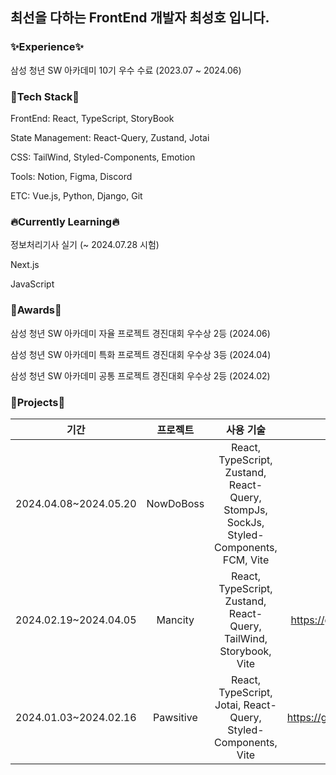 <h2>최선을 다하는 FrontEnd 개발자 최성호 입니다.</h2>


### ✨Experience✨

삼성 청년 SW 아카데미 10기 우수 수료 (2023.07 ~ 2024.06)


### 🚀Tech Stack🚀

FrontEnd: React, TypeScript, StoryBook

State Management: React-Query, Zustand, Jotai

CSS: TailWind, Styled-Components, Emotion

Tools: Notion, Figma, Discord

ETC: Vue.js, Python, Django, Git


### 🔥Currently Learning🔥

정보처리기사 실기 (~ 2024.07.28 시험)

Next.js

JavaScript


### 🏅Awards🏅

삼성 청년 SW 아카데미 자율 프로젝트 경진대회 우수상 2등 (2024.06)

삼성 청년 SW 아카데미 특화 프로젝트 경진대회 우수상 3등 (2024.04)

삼성 청년 SW 아카데미 공통 프로젝트 경진대회 우수상 2등 (2024.02) 



### 🌱Projects🌱

|기간|프로젝트|사용 기술|url|
|:---:|:---:|:---:|:---:|
|2024.04.08~2024.05.20|NowDoBoss|React, TypeScript, Zustand, React-Query, StompJs, SockJs, Styled-Components, FCM, Vite|[상권 추천 서비스 바로가기](https://www.nowdoboss.com/)|
|2024.02.19~2024.04.05|Mancity|React, TypeScript, Zustand, React-Query, TailWind, Storybook, Vite|https://github.com/seonghoho/Mancity|
|2024.01.03~2024.02.16|Pawsitive|React, TypeScript, Jotai, React-Query, Styled-Components, Vite|https://github.com/seonghoho/Pawsitive|


<!-- 
<div>
<h3>📌ETC..📌</h3>
  <img src="https://img.shields.io/badge/javascript-F7DF1E?style=for-the-badge&logo=javascript&logoColor=black">
  <img src="https://img.shields.io/badge/vue.js-4FC08D?style=for-the-badge&logo=vue.js&logoColor=white"> 
 <img src="https://img.shields.io/badge/python-3776AB?style=for-the-badge&logo=python&logoColor=white"> 
  <img src="https://img.shields.io/badge/django-092E20?style=for-the-badge&logo=django&logoColor=white">
  <img src="https://img.shields.io/badge/git-F05032?style=for-the-badge&logo=git&logoColor=white">
  <img src="https://img.shields.io/badge/github-181717?style=for-the-badge&logo=github&logoColor=white">
 <img src="https://img.shields.io/badge/Jira-0052CC?style=for-the-badge&logo=Jira&logoColor=white">
 <img src="https://img.shields.io/badge/Figma-F24E1E?style=for-the-badge&logo=figma&logoColor=white">
</div>

**seonghoho/seonghoho** is a ✨ _special_ ✨ repository because its `README.md` (this file) appears on your GitHub profile.

Here are some ideas to get you started:

- 🔭 I’m currently working on ...
- 🌱 I’m currently learning ...
- 👯 I’m looking to collaborate on ...
- 🤔 I’m looking for help with ...
- 💬 Ask me about ...
- 📫 How to reach me: ...
- 😄 Pronouns: ...
- ⚡ Fun fact: ...
-->


